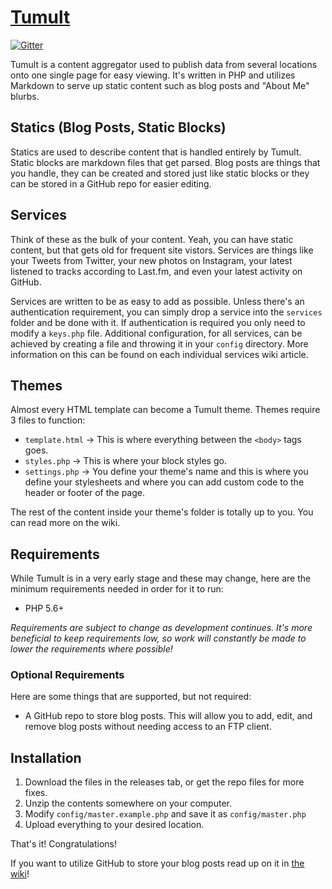 # [Tumult](http://tumultget.xyz/)

[![Gitter](https://badges.gitter.im/septor/tumult.svg)](https://gitter.im/septor/tumult?utm_source=badge&utm_medium=badge&utm_campaign=pr-badge)

Tumult is a content aggregator used to publish data from several locations onto one single page for easy viewing. It's written in PHP and utilizes Markdown to serve up static content such as blog posts and "About Me" blurbs.

## Statics (Blog Posts, Static Blocks)

Statics are used to describe content that is handled entirely by Tumult. Static blocks are markdown files that get parsed. Blog posts are things that you handle, they can be created and stored just like static blocks or they can be stored in a GitHub repo for easier editing.

## Services

Think of these as the bulk of your content. Yeah, you can have static content, but that gets old for frequent site vistors. Services are things like your Tweets from Twitter, your new photos on Instagram, your latest listened to tracks according to Last.fm, and even your latest activity on GitHub.

Services are written to be as easy to add as possible. Unless there's an authentication requirement, you can simply drop a service into the `services` folder and be done with it. If authentication is required you only need to modify a `keys.php` file. Additional configuration, for all services, can be achieved by creating a file and throwing it in your `config` directory. More information on this can be found on each individual services wiki article.

## Themes

Almost every HTML template can become a Tumult theme. Themes require 3 files to function:

* `template.html` -> This is where everything between the `<body>` tags goes.
* `styles.php` -> This is where your block styles go.
* `settings.php` -> You define your theme's name and this is where you define your stylesheets and where you can add custom code to the header or footer of the page.

The rest of the content inside your theme's folder is totally up to you. You can read more on the wiki.

## Requirements

While Tumult is in a very early stage and these may change, here are the minimum requirements needed in order for it to run:

* PHP 5.6+

_Requirements are subject to change as development continues. It's more beneficial to keep requirements low, so work will constantly be made to lower the requirements where possible!_

### Optional Requirements

Here are some things that are supported, but not required:

* A GitHub repo to store blog posts. This will allow you to add, edit, and remove blog posts without needing access to an FTP client.

## Installation

1. Download the files in the releases tab, or get the repo files for more fixes.
2. Unzip the contents somewhere on your computer.
3. Modify `config/master.example.php` and save it as `config/master.php`
4. Upload everything to your desired location.

That's it! Congratulations!

If you want to utilize GitHub to store your blog posts read up on it in [the wiki](https://github.com/septor/tumult/wiki/Blog-Posts#remote-or-local)!
